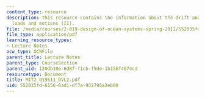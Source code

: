 ```yaml
---
content_type: resource
description: This resource contains the information about the drift and slowly-varying
  loads and motions (II).
file: /media/courses/2-019-design-of-ocean-systems-spring-2011/552035fd61566ad1df7a932795a2eb00_MIT2_019S11_DVL2.pdf
file_type: application/pdf
learning_resource_types:
- Lecture Notes
ocw_type: OCWFile
parent_title: Lecture Notes
parent_type: CourseSection
parent_uid: 120db10e-6d8f-f1cb-f9de-1b156f4074cd
resourcetype: Document
title: MIT2_019S11_DVL2.pdf
uid: 552035fd-6156-6ad1-df7a-932795a2eb00
---
```

